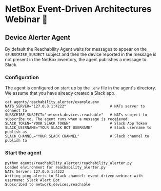 # NetBox Event-Driven Architectures Webinar 🚀

## Device Alerter Agent

By default the Reachability Agent waits for messages to appear on the `$SUBSCRIBE_SUBJECT` subject and then the device reported in the message is not present in the NetBox inventory, the agent publishes a message to Slack.

### Configuration

The agent is configured on start up by the `.env` file in the agent's directory. We assume that you have already created a Slack app.

```
cat agents/reachability_alerter/example.env 
NATS_SERVER="127.0.0.1:4222"                    # NATs server to connect to
SUBSCRIBE_SUBJECT="network.devices.reachable"   # NATs subject to subscribe to. The agent runs when a message is receieved
SLACK_TOKEN="YOUR SLACK TOKEN"                  # Slack App Token
SLACK_USERNAME="YOUR SLACK BOT USERNAME"        # Slack username to publish as
SLACK_CHANNEL="YOUR SLACK CHANNEL"              # Slack channel to publish to
```

### Start the agent

```
python agents/reachability_alerter/reachability_alerter.py 
Loaded environment for reachability_alerter.py
NATs Server: 127.0.0.1:4222
Writing ping alerts to Slack channel: event-driven-webinar with username: Slack Alert Bot
Subscribed to network.devices.reachable
```